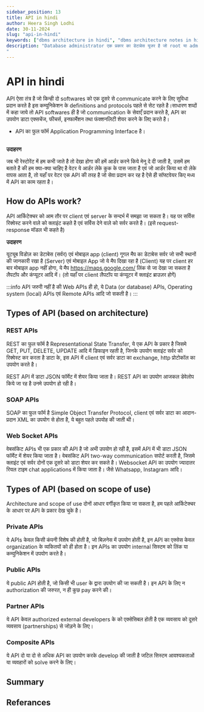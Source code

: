 ```yaml
---
sidebar_position: 13
title: API in hindi
author: Heera Singh Lodhi
date: 30-11-2024
slug: "api-in-hindi"
keywords: ["dbms architecture in hindi", "dbms architecture notes in hindi"]
description: "Database administrator एक प्रकार का डेटाबेस यूजर है जो root या admin होता है, admin ही responsible होता है डेटाबेस performance, integrity एवं security के लिए।
"
---
```


# API in hindi

API ऐसा तंत्र है जो किन्ही दो softwares को एक दूसरे से communicate करने के लिए सुविधा प्रदान करते है इस कम्युनिकेशन के definitions and protocols पहले से सेट रहते है।साधारण शव्दों में कहा जाये तो API softwares ही है जो communication के सेवाएँ प्रदान करते है, API का उपयोग डाटा एक्सचेंज, फीचर्स, इनफार्मेशन तथा फंक्शनलिटी शेयर करने के लिए करते है।

- API का फुल फॉर्म Application Programming Interface है।

##

**उदाहरण**

जब भी रेस्टोरेंट में हम कभी जाते है तो देखा होगा की हमें आर्डर करने किये मेनू दे दी जाती है, उसमें हम बताते है की हम क्या-क्या चाहिए है वेटर ये आर्डर लेके कुक के पास जाता है एवं जो आर्डर किया था वो लेके वापस आता है, तो यहाँ पर वेटर एक API की तरह है जो सेवा प्रदान कर रह है ऐसे ही सॉफ्टवेयर किए मध्य में API का काम रहता है।

## How do APIs work?

API आर्किटेक्चर को आम तौर पर client एवं server के सन्दर्भ में समझा जा सकता है। यह पर सर्विस रिक्वेस्ट करने वाले को क्लाइंट कहते है एवं सर्विस देने वाले को सर्वर करते है। (इसे request-response मॉडल भी कहते है)

**उदाहरण**

यूट्यूब विडोज़ का डेटाबेस (सर्वर) एवं मोबाइल app (client)
गूगल मैप का डेटाबेस सर्वर जो सभी स्थानों की जानकारी रखा है (Server) एवं मोबाइल App जो ये मैप दिखा रहा है (Client) यह पर client हर बार मोबाइल app नहीं होगा, ये मैप https://maps.google.com/ लिंक से जा देखा जा सकता है लैपटॉप और कंप्यूटर आदि में। (तो यहाँ पर client लैपटॉप या कंप्यूटर में क्लाइंट ब्राउज़र होगें)

:::info
API जरुरी नहीं है की Web APIs ही हो, ये Data (or database) APIs, Operating system (local) APIs एवं Remote APIs आदि जो सकती है।
:::

## Types of API (based on architecture)

### REST APIs

REST का फुल फॉर्म है Representational State Transfer, ये एक API के प्रकार है जिसमे GET, PUT, DELETE, UPDATE आदि में डिफाइन रहती है, जिनके उपयोग क्लाइंट सर्वर को रिक्वेस्ट कर करता है डाटा के, इस API में client एवं सर्वर डाटा का exchange, http प्रोटोकॉल का उपयोग करते है।

REST API में डाटा JSON फॉर्मेट में शेयर किया जाता है।
REST API का उपयोग आजकल डेवेलोप किये जा रह है उनमे उपयोग हो रही है।

### SOAP APIs

SOAP का फुल फॉर्म है Simple Object Transfer Protocol, client एवं सर्वर डाटा का आदान-प्रदान XML का उपयोग से होता है, ये बहुत पहले उपयोह की जाती थी।

### Web Socket APIs

वेबसॉकेट APIs भी एक प्रकार की API है जो अभी उपयोग हो रही है, इसमें API में भी डाटा JSON फॉर्मेट में शेयर किया जाता है। वेबसॉकेट API two-way communication सपोर्ट करती है, जिसमे क्लाइंट एवं सर्वर दोनों एक दूसरे को डाटा शेयर कर सकते है।
Websocket API का उपयोग ज्यादातर रियल टाइम chat applications में किया जाता है। जैसे Whatsapp, Instagram आदि।

## Types of API (based on scope of use)

Architecture and scope of use दोनों आधार वर्गीकृत किया जा सकता है, हम पहले आर्किटेक्चर के आधार पर API के प्रकार देख चुके है।

### Private APIs

ये APIs केवल किसी कंपनी विशेष की होती है, जो बिज़नेस में उपयोग होती है, इन API का एक्सेस केवल organization के व्यकितयों को ही होता है। इन APIs का उपयोग internal सिस्टम को लिंक या कम्युनिकेशन में उपयोग करते है।

### Public APIs

ये public API होती है, जो किसी भी user के द्वारा उपयोग की जा सकती है। इन API के लिए न authorization की जरुरत, न ही कुछ pay करने की।

### Partner APIs

ये API केवल authorized external developers के को एक्सेसिबल होती है एक व्यवसाय को दूसरे व्यवसाय (partnerships) से जोड़ने के लिए।

### Composite APIs

ये API दो या दो से अधिक API का उपयोग करके develop की जाती है जटिल सिस्टम आवश्यकताओं या व्यवहारों को solve करने के लिए।

## Summary

## Referances
